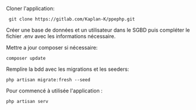 
Cloner l'application:

     git clone https://gitlab.com/Kaplan-K/ppephp.git


 Créer une base de données et un utilisateur dans le SGBD puis compléter le fichier .env avec les informations nécessaire.

Mettre a jour composer si nécessaire:
   
    composer update

Remplire la bdd avec les migrations et les seeders: 

    php artisan migrate:fresh --seed

Pour commencé à utilisée l'application :
    
    php artisan serv
